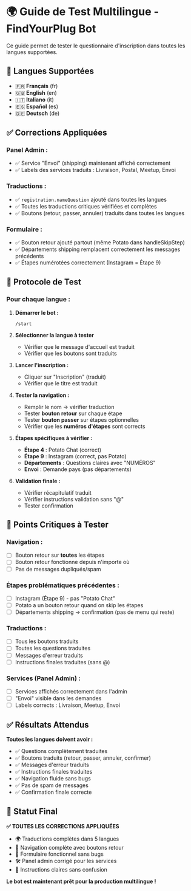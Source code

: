 # 🌍 Guide de Test Multilingue - FindYourPlug Bot

Ce guide permet de tester le questionnaire d'inscription dans toutes les langues supportées.

## 🎯 Langues Supportées

- 🇫🇷 **Français** (fr)
- 🇬🇧 **English** (en) 
- 🇮🇹 **Italiano** (it)
- 🇪🇸 **Español** (es)
- 🇩🇪 **Deutsch** (de)

## ✅ Corrections Appliquées

### **Panel Admin :**
- ✅ Service "Envoi" (shipping) maintenant affiché correctement
- ✅ Labels des services traduits : Livraison, Postal, Meetup, Envoi

### **Traductions :**
- ✅ `registration.nameQuestion` ajouté dans toutes les langues
- ✅ Toutes les traductions critiques vérifiées et complètes
- ✅ Boutons (retour, passer, annuler) traduits dans toutes les langues

### **Formulaire :**
- ✅ Bouton retour ajouté partout (même Potato dans handleSkipStep)
- ✅ Départements shipping remplacent correctement les messages précédents
- ✅ Étapes numérotées correctement (Instagram = Étape 9)

## 🧪 Protocole de Test

### **Pour chaque langue :**

1. **Démarrer le bot :**
   ```
   /start
   ```

2. **Sélectionner la langue à tester**
   - Vérifier que le message d'accueil est traduit
   - Vérifier que les boutons sont traduits

3. **Lancer l'inscription :**
   - Cliquer sur "Inscription" (traduit)
   - Vérifier que le titre est traduit

4. **Tester la navigation :**
   - Remplir le nom → vérifier traduction
   - Tester **bouton retour** sur chaque étape
   - Tester **bouton passer** sur étapes optionnelles
   - Vérifier que les **numéros d'étapes** sont corrects

5. **Étapes spécifiques à vérifier :**
   - **Étape 4** : Potato Chat (correct)
   - **Étape 9** : Instagram (correct, pas Potato)
   - **Départements** : Questions claires avec "NUMÉROS"
   - **Envoi** : Demande pays (pas départements)

6. **Validation finale :**
   - Vérifier récapitulatif traduit
   - Vérifier instructions validation sans "@"
   - Tester confirmation

## 🐛 Points Critiques à Tester

### **Navigation :**
- [ ] Bouton retour sur **toutes** les étapes
- [ ] Bouton retour fonctionne depuis n'importe où
- [ ] Pas de messages dupliqués/spam

### **Étapes problématiques précédentes :**
- [ ] Instagram (Étape 9) - pas "Potato Chat"
- [ ] Potato a un bouton retour quand on skip les étapes
- [ ] Départements shipping → confirmation (pas de menu qui reste)

### **Traductions :**
- [ ] Tous les boutons traduits
- [ ] Toutes les questions traduites  
- [ ] Messages d'erreur traduits
- [ ] Instructions finales traduites (sans @)

### **Services (Panel Admin) :**
- [ ] Services affichés correctement dans l'admin
- [ ] "Envoi" visible dans les demandes
- [ ] Labels corrects : Livraison, Meetup, Envoi

## ✅ Résultats Attendus

**Toutes les langues doivent avoir :**
- ✅ Questions complètement traduites
- ✅ Boutons traduits (retour, passer, annuler, confirmer)
- ✅ Messages d'erreur traduits
- ✅ Instructions finales traduites
- ✅ Navigation fluide sans bugs
- ✅ Pas de spam de messages
- ✅ Confirmation finale correcte

## 🎉 Statut Final

**✅ TOUTES LES CORRECTIONS APPLIQUÉES**
- 🌍 Traductions complètes dans 5 langues
- 🔄 Navigation complète avec boutons retour
- 📱 Formulaire fonctionnel sans bugs
- 🛠️ Panel admin corrigé pour les services
- 📝 Instructions claires sans confusion

**Le bot est maintenant prêt pour la production multilingue !**